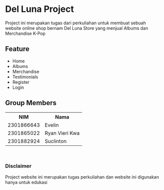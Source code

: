 # Del Luna Project

Project ini merupakan tugas dari perkuliahan untuk membuat sebuah website online shop bernam Del Luna Store yang menjual Albums dan Merchandise K-Pop

## Feature
<ul>
  <li>Home</li>
  <li>Albums</li>
  <li>Merchandise</li>
  <li>Testimonials</li>
  <li>Register</li>
  <li>Login</li>
</ul>

## Group Members
<table>
  <tr>
    <th>NIM</th>
    <th>Nama</th
  </tr>
  <tr>
    <td>2301866643</td>
    <td>Evelin</td>
  </tr>
  <tr>
    <td>2301865022</td>
    <td>Ryan Vieri Kwa</td>
  </tr>
  <tr>
    <td>2301882924</td>
    <td>Suclinton</td>
  </tr>
</table>

<br>

### Disclaimer
Project website ini merupakan tugas perkuliahan dan website ini digunakan hanya untuk edukasi 

